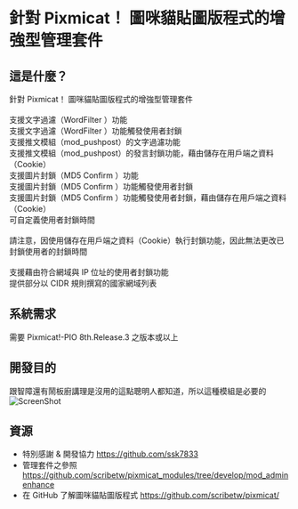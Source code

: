 針對 Pixmicat！ 圖咪貓貼圖版程式的增強型管理套件 
========

這是什麼？
-------------
針對 Pixmicat！ 圖咪貓貼圖版程式的增強型管理套件 <br>
<br>
支援文字過濾（WordFilter ）功能<br>
支援文字過濾（WordFilter ）功能觸發使用者封鎖<br>
支援推文模組（mod_pushpost）的文字過濾功能<br>
支援推文模組（mod_pushpost）的發言封鎖功能，藉由儲存在用戶端之資料（Cookie）<br>
支援圖片封鎖（MD5 Confirm ）功能<br>
支援圖片封鎖（MD5 Confirm ）功能觸發使用者封鎖<br>
支援圖片封鎖（MD5 Confirm ）功能觸發使用者封鎖，藉由儲存在用戶端之資料（Cookie）<br>
可自定義使用者封鎖時間<br>
<br>
請注意，因使用儲存在用戶端之資料（Cookie）執行封鎖功能，因此無法更改已封鎖使用者的封鎖時間<br>
<br>
支援藉由符合網域與 IP 位址的使用者封鎖功能<br>
提供部分以 CIDR 規則撰寫的國家網域列表<br>

系統需求
------------
需要 Pixmicat!-PIO 8th.Release.3  之版本或以上

開發目的
---------
跟智障還有鬧板廚講理是沒用的這點聰明人都知道，所以這種模組是必要的<br>
![ScreenShot](http://i.imgur.com/uVkyMfN.gif)

資源
---------
- 特別感謝 & 開發協力 https://github.com/ssk7833
- 管理套件之參照 https://github.com/scribetw/pixmicat_modules/tree/develop/mod_adminenhance
- 在 GitHub 了解圖咪貓貼圖版程式 https://github.com/scribetw/pixmicat/